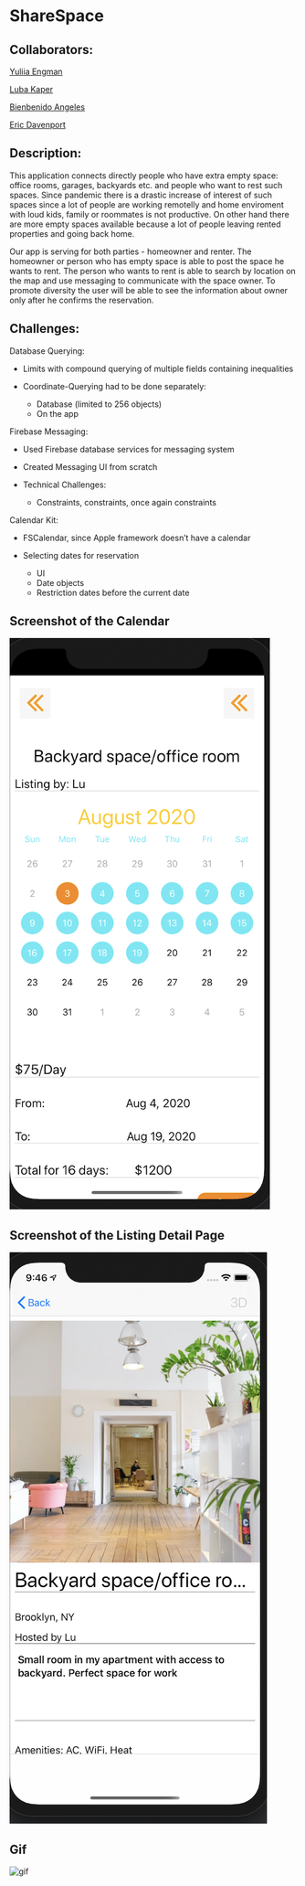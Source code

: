 # ShareSpace
## Collaborators:
[Yuliia Engman](https://github.com/YuliiaEngman)

[Luba Kaper](https://github.com/lubakaper)

[Bienbenido Angeles](https://github.com/bienbenidoangeles)

[Eric Davenport](https://github.com/EricDavenport)

## Description:
This application connects directly people who have extra empty space: office rooms, garages, backyards etc. and people who want to rest such spaces. Since pandemic there is a drastic increase of interest of such spaces since a lot of people are working remotelly and home enviroment with loud kids, family or roommates is not productive. On other hand there are more empty spaces available because a lot of people leaving rented properties and going back home.

Our app is serving for both parties - homeowner and renter. The homeowner or person who has empty space is able to post the space he wants to rent. The person who wants to rent is able to search by location on the map and use messaging to communicate with the space owner. To promote diversity the user will be able to see the information about owner only after he confirms the reservation. 

## Challenges:
Database Querying:
- Limits with compound querying of multiple fields containing inequalities

- Coordinate-Querying had to be done separately:
     * Database (limited to 256 objects)
     * On the app

Firebase Messaging:
- Used Firebase database services for messaging system

- Created Messaging UI from scratch

- Technical Challenges:
     * Constraints, constraints, once again constraints

Calendar Kit:
- FSCalendar, since Apple framework doesn’t have a calendar

- Selecting dates for reservation
     * UI 
     * Date objects
     * Restriction dates before the current date


## Screenshot of the Calendar

![Calendar](ShareSpace/Assets/ShareSpace-Calendar.png)

## Screenshot of the Listing Detail Page

![Design](ShareSpace/Assets/ShareSpace-designExtwension.png)

## Gif

![gif](ShareSpace/Assets/listingDetail.gif)






  
